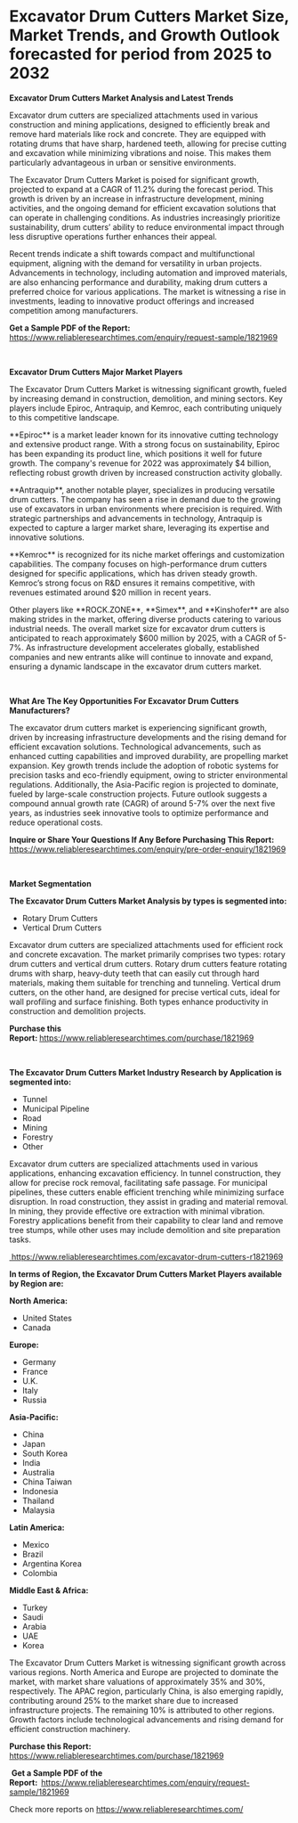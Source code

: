 <p><h1>Excavator Drum Cutters Market Size, Market Trends, and Growth Outlook forecasted for period from 2025 to 2032</h1></p><p><strong>Excavator Drum Cutters Market Analysis and Latest Trends</strong></p>
<p><p>Excavator drum cutters are specialized attachments used in various construction and mining applications, designed to efficiently break and remove hard materials like rock and concrete. They are equipped with rotating drums that have sharp, hardened teeth, allowing for precise cutting and excavation while minimizing vibrations and noise. This makes them particularly advantageous in urban or sensitive environments.</p><p>The Excavator Drum Cutters Market is poised for significant growth, projected to expand at a CAGR of 11.2% during the forecast period. This growth is driven by an increase in infrastructure development, mining activities, and the ongoing demand for efficient excavation solutions that can operate in challenging conditions. As industries increasingly prioritize sustainability, drum cutters’ ability to reduce environmental impact through less disruptive operations further enhances their appeal.</p><p>Recent trends indicate a shift towards compact and multifunctional equipment, aligning with the demand for versatility in urban projects. Advancements in technology, including automation and improved materials, are also enhancing performance and durability, making drum cutters a preferred choice for various applications. The market is witnessing a rise in investments, leading to innovative product offerings and increased competition among manufacturers.</p></p>
<p><strong>Get a Sample PDF of the Report:&nbsp;</strong> <a href="https://www.reliableresearchtimes.com/enquiry/request-sample/1821969?utm_campaign=2205&utm_medium=2&utm_source=Github&utm_content=ia&utm_term=12042025&utm_id=excavator-drum-cutters">https://www.reliableresearchtimes.com/enquiry/request-sample/1821969</a></p>
<p>&nbsp;</p>
<p><strong>Excavator Drum Cutters Major Market Players</strong></p>
<p><p>The Excavator Drum Cutters Market is witnessing significant growth, fueled by increasing demand in construction, demolition, and mining sectors. Key players include Epiroc, Antraquip, and Kemroc, each contributing uniquely to this competitive landscape.</p><p>**Epiroc** is a market leader known for its innovative cutting technology and extensive product range. With a strong focus on sustainability, Epiroc has been expanding its product line, which positions it well for future growth. The company's revenue for 2022 was approximately $4 billion, reflecting robust growth driven by increased construction activity globally.</p><p>**Antraquip**, another notable player, specializes in producing versatile drum cutters. The company has seen a rise in demand due to the growing use of excavators in urban environments where precision is required. With strategic partnerships and advancements in technology, Antraquip is expected to capture a larger market share, leveraging its expertise and innovative solutions.</p><p>**Kemroc** is recognized for its niche market offerings and customization capabilities. The company focuses on high-performance drum cutters designed for specific applications, which has driven steady growth. Kemroc’s strong focus on R&D ensures it remains competitive, with revenues estimated around $20 million in recent years.</p><p>Other players like **ROCK.ZONE**, **Simex**, and **Kinshofer** are also making strides in the market, offering diverse products catering to various industrial needs. The overall market size for excavator drum cutters is anticipated to reach approximately $600 million by 2025, with a CAGR of 5-7%. As infrastructure development accelerates globally, established companies and new entrants alike will continue to innovate and expand, ensuring a dynamic landscape in the excavator drum cutters market.</p></p>
<p>&nbsp;</p>
<p><strong>What Are The Key Opportunities For Excavator Drum Cutters Manufacturers?</strong></p>
<p><p>The excavator drum cutters market is experiencing significant growth, driven by increasing infrastructure developments and the rising demand for efficient excavation solutions. Technological advancements, such as enhanced cutting capabilities and improved durability, are propelling market expansion. Key growth trends include the adoption of robotic systems for precision tasks and eco-friendly equipment, owing to stricter environmental regulations. Additionally, the Asia-Pacific region is projected to dominate, fueled by large-scale construction projects. Future outlook suggests a compound annual growth rate (CAGR) of around 5-7% over the next five years, as industries seek innovative tools to optimize performance and reduce operational costs.</p></p>
<p><strong>Inquire or Share Your Questions If Any Before Purchasing This Report:</strong> <a href="https://www.reliableresearchtimes.com/enquiry/pre-order-enquiry/1821969?utm_campaign=2205&utm_medium=2&utm_source=Github&utm_content=ia&utm_term=12042025&utm_id=excavator-drum-cutters">https://www.reliableresearchtimes.com/enquiry/pre-order-enquiry/1821969</a></p>
<p>&nbsp;</p>
<p><strong>Market Segmentation</strong></p>
<p><strong>The Excavator Drum Cutters Market Analysis by types is segmented into:</strong></p>
<p><ul><li>Rotary Drum Cutters</li><li>Vertical Drum Cutters</li></ul></p>
<p><p>Excavator drum cutters are specialized attachments used for efficient rock and concrete excavation. The market primarily comprises two types: rotary drum cutters and vertical drum cutters. Rotary drum cutters feature rotating drums with sharp, heavy-duty teeth that can easily cut through hard materials, making them suitable for trenching and tunneling. Vertical drum cutters, on the other hand, are designed for precise vertical cuts, ideal for wall profiling and surface finishing. Both types enhance productivity in construction and demolition projects.</p></p>
<p><strong>Purchase this Report:&nbsp;</strong><a href="https://www.reliableresearchtimes.com/purchase/1821969?utm_campaign=2205&utm_medium=2&utm_source=Github&utm_content=ia&utm_term=12042025&utm_id=excavator-drum-cutters">https://www.reliableresearchtimes.com/purchase/1821969</a></p>
<p>&nbsp;</p>
<p><strong>The Excavator Drum Cutters Market Industry Research by Application is segmented into:</strong></p>
<p><ul><li>Tunnel</li><li>Municipal Pipeline</li><li>Road</li><li>Mining</li><li>Forestry</li><li>Other</li></ul></p>
<p><p>Excavator drum cutters are specialized attachments used in various applications, enhancing excavation efficiency. In tunnel construction, they allow for precise rock removal, facilitating safe passage. For municipal pipelines, these cutters enable efficient trenching while minimizing surface disruption. In road construction, they assist in grading and material removal. In mining, they provide effective ore extraction with minimal vibration. Forestry applications benefit from their capability to clear land and remove tree stumps, while other uses may include demolition and site preparation tasks.</p></p>
<p><a href="https://www.reliableresearchtimes.com/excavator-drum-cutters-r1821969?utm_campaign=2205&utm_medium=2&utm_source=Github&utm_content=ia&utm_term=12042025&utm_id=excavator-drum-cutters">&nbsp;https://www.reliableresearchtimes.com/excavator-drum-cutters-r1821969</a></p>
<p><strong>In terms of Region, the Excavator Drum Cutters Market Players available by Region are:</strong></p>
<p>
    <p> <strong> North America: </strong>
        <ul>
            <li>United States</li>
            <li>Canada</li>
        </ul>
        </p> 
    <p> <strong> Europe: </strong>
        <ul>
            <li>Germany</li>
            <li>France</li>
            <li>U.K.</li>
            <li>Italy</li>
            <li>Russia</li>
        </ul>
        </p> 
    <p> <strong> Asia-Pacific: </strong>
        <ul>
            <li>China</li>
            <li>Japan</li>
            <li>South Korea</li>
            <li>India</li>
            <li>Australia</li>
            <li>China Taiwan</li>
            <li>Indonesia</li>
            <li>Thailand</li>
            <li>Malaysia</li>
        </ul>
        </p> 
    <p> <strong> Latin America: </strong>
        <ul>
            <li>Mexico</li>
            <li>Brazil</li>
            <li>Argentina Korea</li>
            <li>Colombia</li>
        </ul>
        </p> 
    <p> <strong> Middle East & Africa: </strong>
        <ul>
            <li>Turkey</li>
            <li>Saudi</li>
            <li>Arabia</li>
            <li>UAE</li>
            <li>Korea</li>
        </ul>
    </p>
    </p>
<p><p>The Excavator Drum Cutters Market is witnessing significant growth across various regions. North America and Europe are projected to dominate the market, with market share valuations of approximately 35% and 30%, respectively. The APAC region, particularly China, is also emerging rapidly, contributing around 25% to the market share due to increased infrastructure projects. The remaining 10% is attributed to other regions. Growth factors include technological advancements and rising demand for efficient construction machinery.</p></p>
<p><strong>Purchase this Report: </strong><a href="https://www.reliableresearchtimes.com/purchase/1821969?utm_campaign=2205&utm_medium=2&utm_source=Github&utm_content=ia&utm_term=12042025&utm_id=excavator-drum-cutters">https://www.reliableresearchtimes.com/purchase/1821969</a></p>
<p>&nbsp;<strong>Get a Sample PDF of the Report:&nbsp;&nbsp;</strong><a href="https://www.reliableresearchtimes.com/enquiry/request-sample/1821969?utm_campaign=2205&utm_medium=2&utm_source=Github&utm_content=ia&utm_term=12042025&utm_id=excavator-drum-cutters">https://www.reliableresearchtimes.com/enquiry/request-sample/1821969</a></p>
<p><strong></strong></p>
<p>Check more reports on <a href="https://www.reliableresearchtimes.com/?utm_campaign=2205&utm_medium=2&utm_source=Github&utm_content=ia&utm_term=12042025&utm_id=excavator-drum-cutters">https://www.reliableresearchtimes.com/</a></p>